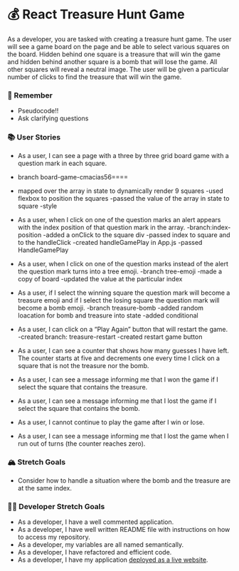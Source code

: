 # 💰 React Treasure Hunt Game

As a developer, you are tasked with creating a treasure hunt game. The user will see a game board on the page and be able to select various squares on the board. Hidden behind one square is a treasure that will win the game and hidden behind another square is a bomb that will lose the game. All other squares will reveal a neutral image. The user will be given a particular number of clicks to find the treasure that will win the game.

### 🤔 Remember

- Pseudocode!!
- Ask clarifying questions

### 📚 User Stories

- As a user, I can see a page with a three by three grid board game with a question mark in each square.
- branch board-game-cmacias56====
- mapped over the array in state to dynamically render 9 squares
-used flexbox to position the squares
-passed the value of the array in state to square
-style
- As a user, when I click on one of the question marks an alert appears with the index position of that question mark in the array.
-branch:index-position
-added a onClick to the square div
-passed index to square and to the handleClick
-created handleGamePlay in App.js
-passed HandleGamePlay
- As a user, when I click on one of the question marks instead of the alert the question mark turns into a tree emoji.
-branch tree-emoji
-made a copy of board
-updated the value at the particular index

- As a user, if I select the winning square the question mark will become a treasure emoji and if I select the losing square the question mark will become a bomb emoji.
-branch treasure-bomb
-added random  loacation for bomb and treasure into state
-added conditional 

- As a user, I can click on a “Play Again” button that will restart the game.
-created branch: treasure-restart
-created restart game button
- As a user, I can see a counter that shows how many guesses I have left. The counter starts at five and decrements one every time I click on a square that is not the treasure nor the bomb.

- As a user, I can see a message informing me that I won the game if I select the square that contains the treasure.
- As a user, I can see a message informing me that I lost the game if I select the square that contains the bomb.
- As a user, I cannot continue to play the game after I win or lose.
- As a user, I can see a message informing me that I lost the game when I run out of turns (the counter reaches zero).

### 🏔 Stretch Goals

- Consider how to handle a situation where the bomb and the treasure are at the same index.

### 👩‍💻 Developer Stretch Goals

- As a developer, I have a well commented application.
- As a developer, I have well written README file with instructions on how to access my repository.
- As a developer, my variables are all named semantically.
- As a developer, I have refactored and efficient code.
- As a developer, I have my application [deployed as a live website](https://render.com/docs/deploy-create-react-app).
